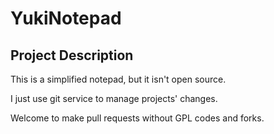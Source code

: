 # YukiNotepad

## Project Description
This is a simplified notepad, but it isn't open source.

I just use git service to manage projects' changes.

Welcome to make pull requests without GPL codes and forks.
